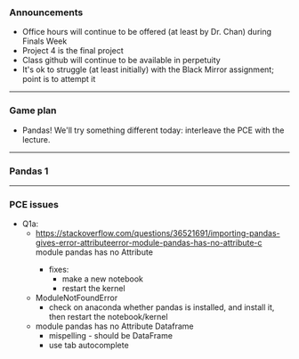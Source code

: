 ### Announcements
- Office hours will continue to be offered (at least by Dr. Chan) during Finals Week
- Project 4 is the final project
- Class github will continue to be available in perpetuity
- It's ok to struggle (at least initially) with the Black Mirror assignment; point is to attempt it

---

### Game plan
- Pandas! We'll try something different today: interleave the PCE with the lecture.

---
### Pandas 1
---

### PCE issues

- Q1a:
	- https://stackoverflow.com/questions/36521691/importing-pandas-gives-error-attributeerror-module-pandas-has-no-attribute-c module pandas has no Attribute <core>
		- fixes:
			- make a new notebook
			- restart the kernel
	- ModuleNotFoundError
		- check on anaconda whether pandas is installed, and install it, then restart the notebook/kernel
	- module pandas has no Attribute Dataframe
		- mispelling - should be DataFrame
		- use tab autocomplete
